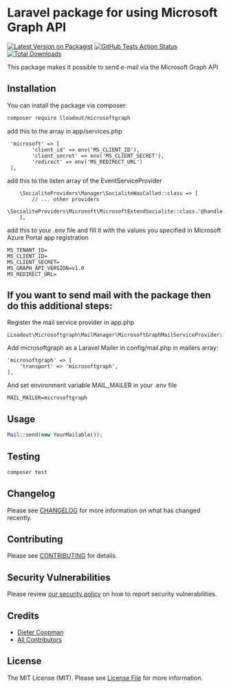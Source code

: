 # Laravel package for using Microsoft Graph API

[![Latest Version on Packagist](https://img.shields.io/packagist/v/lloadout/microsoftgraph.svg?style=flat-square)](https://packagist.org/packages/lloadout/microsoftgraph)
[![GitHub Tests Action Status](https://img.shields.io/github/actions/workflow/status/lloadout/microsoftgraph/run-tests.yml?branch=main&label=tests&style=flat-square)](https://github.com/lloadout/microsoftgraph/actions?query=workflow%3Arun-tests+branch%3Amain)
[![Total Downloads](https://img.shields.io/packagist/dt/lloadout/microsoftgraph.svg?style=flat-square)](https://packagist.org/packages/lloadout/microsoftgraph)

This package makes it possible to send e-mail via the Microsoft Graph API

## Installation

You can install the package via composer:

```bash
composer require lloadout/microsoftgraph
```

add this to the array in app/services.php

```
 'microsoft' => [
        'client_id' => env('MS_CLIENT_ID'),
        'client_secret' => env('MS_CLIENT_SECRET'),
        'redirect' => env('MS_REDIRECT_URL')
 ],
```

add this to the listen array of the EventServiceProvider
```
    \SocialiteProviders\Manager\SocialiteWasCalled::class => [
        // ... other providers
        \SocialiteProviders\Microsoft\MicrosoftExtendSocialite::class.'@handle',
    ],
```

add this to your .env file and fill it with the values you specified in Microsoft Azure Portal app registration

```
MS_TENANT_ID=
MS_CLIENT_ID=
MS_CLIENT_SECRET=
MS_GRAPH_API_VERSION=v1.0
MS_REDIRECT_URL=
```
## If you want to send mail with the package then do this additional steps:
       
Register the mail service provider in app.php

```
LLoadout\Microsoftgraph\MailManager\MicrosoftGraphMailServiceProvider::class
```

Add microsoftgraph as a Laravel Mailer in config/mail.php in mailers array:

```
'microsoftgraph' => [
    'transport' => 'microsoftgraph',
],
```

And set environment variable MAIL_MAILER in your .env file

```
MAIL_MAILER=microsoftgraph
```

## Usage 

```php
Mail::send(new YourMailable());
```

## Testing

```bash
composer test
```

## Changelog

Please see [CHANGELOG](CHANGELOG.md) for more information on what has changed recently.

## Contributing

Please see [CONTRIBUTING](CONTRIBUTING.md) for details.

## Security Vulnerabilities

Please review [our security policy](../../security/policy) on how to report security vulnerabilities.

## Credits

- [Dieter Coopman](https://github.com/LLoadout)
- [All Contributors](../../contributors)

## License

The MIT License (MIT). Please see [License File](LICENSE.md) for more information.
